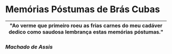 # Memórias Póstumas de Brás Cubas

| "Ao verme que primeiro roeu as frias carnes do meu cadáver dedico como saudosa lembrança estas memórias póstumas." |
|:--:|

### *Machado de Assis*
